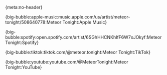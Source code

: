 {meta:no-header}

{big-bubble:apple-music:music.apple.com/us/artist/meteor-tonight/508640778:Meteor Tonight:Apple Music}

{big-bubble:spotify:open.spotify.com/artist/6SGhHHCNKhIfF6W7xJOkyf:Meteor Tonight:Spotify}

{big-bubble:tiktok:tiktok.com/@meteor.tonight:Meteor Tonight:TikTok}

{big-bubble:youtube:youtube.com/@MeteorTonight:Meteor Tonight:YouTube}